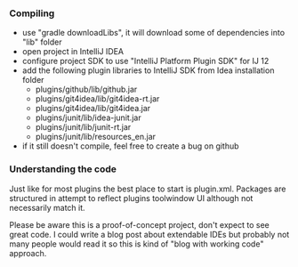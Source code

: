 ### Compiling
- use "gradle downloadLibs", it will download some of dependencies into "lib" folder
- open project in IntelliJ IDEA
- configure project SDK to use "IntelliJ Platform Plugin SDK" for IJ 12
- add the following plugin libraries to IntelliJ SDK from Idea installation folder
    - plugins/github/lib/github.jar
    - plugins/git4idea/lib/git4idea-rt.jar
    - plugins/git4idea/lib/git4idea.jar
    - plugins/junit/lib/idea-junit.jar
    - plugins/junit/lib/junit-rt.jar
    - plugins/junit/lib/resources_en.jar
- if it still doesn't compile, feel free to create a bug on github


### Understanding the code

Just like for most plugins the best place to start is plugin.xml.
Packages are structured in attempt to reflect plugins toolwindow UI although not necessarily match it.

Please be aware this is a proof-of-concept project, don't expect to see great code.
I could write a blog post about extendable IDEs but probably not many people would read it
so this is kind of "blog with working code" approach.
